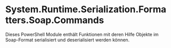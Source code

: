 # System.Runtime.Serialization.Formatters.Soap.Commands
 Dieses PowerShell Module enthält Funktionen mit deren Hilfe Objekte im Soap-Format serialisiert und deserialisiert werden können.
